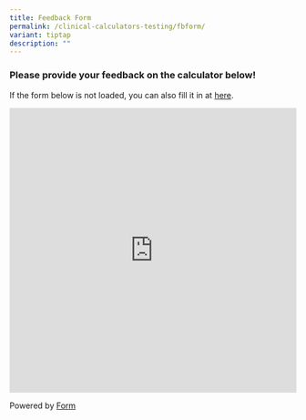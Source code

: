 ```yaml
---
title: Feedback Form
permalink: /clinical-calculators-testing/fbform/
variant: tiptap
description: ""
---
```

<h3>Please provide your feedback on the calculator below!</h3>
<p></p>
<p>If the form below is not loaded, you can also fill it in at <a href="https://form.gov.sg/65b7149b80a538729382d369" rel="noopener noreferrer nofollow" target="_blank">here</a>.</p>
<div class="iframe-wrapper">
<iframe style="width: 100%; height: 500px" allowfullscreen="true" frameborder="0" src="https://form.gov.sg/65b7149b80a538729382d369"></iframe>
</div>
<p>Powered by <a href="https://form.gov.sg" rel="noopener noreferrer nofollow" target="_blank">Form</a>
</p>